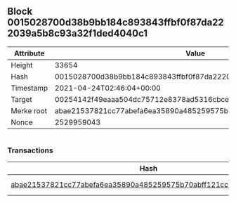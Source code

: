 ## Block 0015028700d38b9bb184c893843ffbf0f87da222039a5b8c93a32f1ded4040c1

Attribute | Value
--- | ---
Height | 33654
Hash | 0015028700d38b9bb184c893843ffbf0f87da222039a5b8c93a32f1ded4040c1
Timestamp | 2021-04-24T02:46:04+00:00
Target | 00254142f49eaaa504dc75712e8378ad5316cbcead634704b3734b6271167cc4
Merke root | abae21537821cc77abefa6ea35890a485259575b70abff121cc898d18d3b88e7
Nonce | 2529959043

```

```

### Transactions

Hash | Amount
--- | ---
[abae21537821cc77abefa6ea35890a485259575b70abff121cc898d18d3b88e7](abae21537821cc77abefa6ea35890a485259575b70abff121cc898d18d3b88e7.md) | 10.00000000 SKEPTI 
